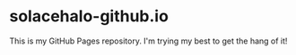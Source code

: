 # solacehalo-github.io
This is my GitHub Pages repository. I'm trying my best to get the hang of it!
